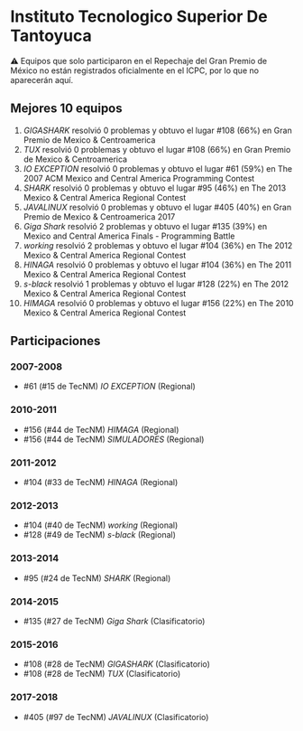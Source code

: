 # Instituto Tecnologico Superior De Tantoyuca

:warning: Equipos que solo participaron en el Repechaje del Gran Premio de México no están registrados oficialmente en el ICPC, por lo que no aparecerán aquí.

## Mejores 10 equipos

1. _GIGASHARK_ resolvió 0 problemas y obtuvo el lugar #108 (66%) en Gran Premio de Mexico & Centroamerica
1. _TUX_ resolvió 0 problemas y obtuvo el lugar #108 (66%) en Gran Premio de Mexico & Centroamerica
1. _IO EXCEPTION_ resolvió 0 problemas y obtuvo el lugar #61 (59%) en The 2007 ACM Mexico and Central America Programming Contest
1. _SHARK_ resolvió 0 problemas y obtuvo el lugar #95 (46%) en The 2013 Mexico & Central America Regional Contest
1. _JAVALINUX_ resolvió 0 problemas y obtuvo el lugar #405 (40%) en Gran Premio de Mexico & Centroamerica 2017
1. _Giga Shark_ resolvió 2 problemas y obtuvo el lugar #135 (39%) en Mexico and Central America Finals - Programming Battle
1. _working_ resolvió 2 problemas y obtuvo el lugar #104 (36%) en The 2012 Mexico & Central America Regional Contest
1. _HINAGA_ resolvió 0 problemas y obtuvo el lugar #104 (36%) en The 2011 Mexico & Central America Regional Contest
1. _s-black_ resolvió 1 problemas y obtuvo el lugar #128 (22%) en The 2012 Mexico & Central America Regional Contest
1. _HIMAGA_ resolvió 0 problemas y obtuvo el lugar #156 (22%) en The 2010 Mexico & Central America Regional Contest

## Participaciones

### 2007-2008

- #61 (#15 de TecNM) _IO EXCEPTION_ (Regional)

### 2010-2011

- #156 (#44 de TecNM) _HIMAGA_ (Regional)
- #156 (#44 de TecNM) _SIMULADORES_ (Regional)

### 2011-2012

- #104 (#33 de TecNM) _HINAGA_ (Regional)

### 2012-2013

- #104 (#40 de TecNM) _working_ (Regional)
- #128 (#49 de TecNM) _s-black_ (Regional)

### 2013-2014

- #95 (#24 de TecNM) _SHARK_ (Regional)

### 2014-2015

- #135 (#27 de TecNM) _Giga Shark_ (Clasificatorio)

### 2015-2016

- #108 (#28 de TecNM) _GIGASHARK_ (Clasificatorio)
- #108 (#28 de TecNM) _TUX_ (Clasificatorio)

### 2017-2018

- #405 (#97 de TecNM) _JAVALINUX_ (Clasificatorio)



